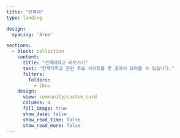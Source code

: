 ```yaml
---
title: "전북대"
type: landing

design:
  spacing: '4rem'

sections:
  - block: collection
    content:
      title: "전북대학교 바로가기"
      text: "전북대학교 관련 주요 사이트를 한 곳에서 모아볼 수 있습니다."
      filters:
        folders:
          - jbnu
    design:
      view: community/custom_card
      columns: 4
      fill_image: true
      show_date: false
      show_read_time: false
      show_read_more: false
---
```

